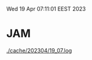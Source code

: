 Wed 19 Apr 07:11:01 EEST 2023
# JAM
<a href='./cache/202304/19_07.log'>./cache/202304/19_07.log</a>

